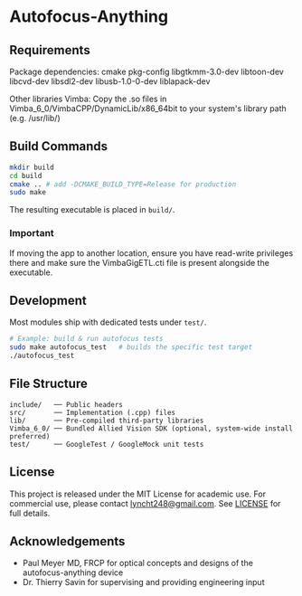 # Autofocus-Anything

## Requirements

Package dependencies: cmake pkg-config libgtkmm-3.0-dev libtoon-dev libcvd-dev libsdl2-dev libusb-1.0-0-dev liblapack-dev

Other libraries 
Vimba: Copy the .so files in Vimba_6_0/VimbaCPP/DynamicLib/x86_64bit to your system's library path (e.g. /usr/lib/)

## Build Commands

```bash
mkdir build
cd build
cmake .. # add -DCMAKE_BUILD_TYPE=Release for production
sudo make
```
The resulting executable is placed in `build/`.


### Important

If moving the app to another location, ensure you have read-write privileges there and make sure the VimbaGigETL.cti file is present alongside the executable.


## Development

Most modules ship with dedicated tests under `test/`.

```bash
# Example: build & run autofocus tests
sudo make autofocus_test   # builds the specific test target
./autofocus_test
```


## File Structure

```
include/   ── Public headers
src/       ── Implementation (.cpp) files
lib/       ── Pre-compiled third-party libraries
Vimba_6_0/ ── Bundled Allied Vision SDK (optional, system-wide install preferred)
test/      ── GoogleTest / GoogleMock unit tests
```


## License

This project is released under the MIT License for academic use. For commercial use, please contact [lyncht248@gmail.com](mailto:lyncht248@gmail.com). See [LICENSE](LICENSE) for full details.

## Acknowledgements


* Paul Meyer MD, FRCP for optical concepts and designs of the autofocus-anything device
* Dr. Thierry Savin for supervising and providing engineering input
